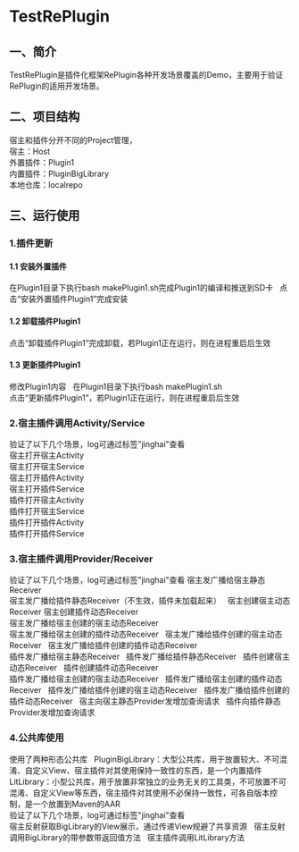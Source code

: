 # TestRePlugin
## 一、简介  
TestRePlugin是插件化框架RePlugin各种开发场景覆盖的Demo，主要用于验证RePlugin的适用开发场景。
## 二、项目结构
宿主和插件分开不同的Project管理，  
宿主：Host  
外置插件：Plugin1  
内置插件：PluginBigLibrary  
本地仓库：localrepo  
## 三、运行使用
### 1.插件更新
#### 1.1 安装外置插件
在Plugin1目录下执行bash makePlugin1.sh完成Plugin1的编译和推送到SD卡  
点击“安装外置插件Plugin1”完成安装
#### 1.2 卸载插件Plugin1
点击“卸载插件Plugin1”完成卸载，若Plugin1正在运行，则在进程重启后生效
#### 1.3 更新插件Plugin1
修改Plugin1内容  
在Plugin1目录下执行bash makePlugin1.sh  
点击“更新插件Plugin1”，若Plugin1正在运行，则在进程重启后生效
### 2.宿主插件调用Activity/Service
验证了以下几个场景，log可通过标签"jinghai"查看  
宿主打开宿主Activity  
宿主打开宿主Service  
宿主打开插件Activity  
宿主打开插件Service  
插件打开宿主Activity  
插件打开宿主Service  
插件打开插件Activity  
插件打开插件Service
### 3.宿主插件调用Provider/Receiver
验证了以下几个场景，log可通过标签"jinghai"查看
宿主发广播给宿主静态Receiver  
宿主发广播给插件静态Receiver（不生效，插件未加载起来）  
宿主创建宿主动态Receiver
宿主创建插件动态Receiver  
宿主发广播给宿主创建的宿主动态Receiver  
宿主发广播给宿主创建的插件动态Receiver  
宿主发广播给插件创建的宿主动态Receiver  
宿主发广播给插件创建的插件动态Receiver  
插件发广播给宿主静态Receiver  
插件发广播给插件静态Receiver  
插件创建宿主动态Receiver  
插件创建插件动态Receiver  
插件发广播给宿主创建的宿主动态Receiver  
插件发广播给宿主创建的插件动态Receiver  
插件发广播给插件创建的宿主动态Receiver  
插件发广播给插件创建的插件动态Receiver    
宿主向宿主静态Provider发增加查询请求  
插件向插件静态Provider发增加查询请求
### 4.公共库使用
使用了两种形态公共库  
PluginBigLibrary：大型公共库，用于放置较大、不可混淆、自定义View、宿主插件对其使用保持一致性的东西，是一个内置插件
LitLibrary：小型公共库，用于放置非常独立的业务无关的工具类，不可放置不可混淆、自定义View等东西，宿主插件对其使用不必保持一致性，可各自版本控制，是一个放置到Maven的AAR  
验证了以下几个场景，log可通过标签"jinghai"查看  
宿主反射获取BigLibrary的View展示，通过传递View规避了共享资源  
宿主反射调用BigLibrary的带参数带返回值方法  
宿主插件调用LitLibrary方法  
